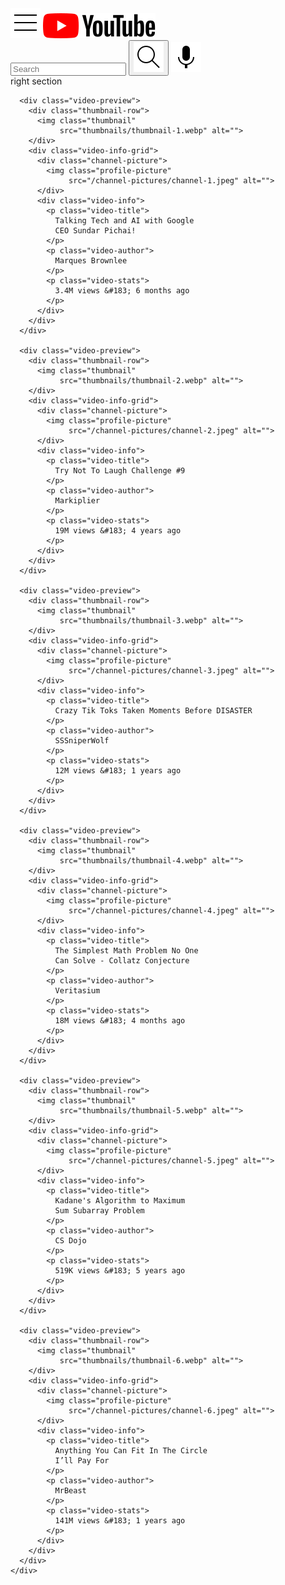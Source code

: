 
<html>
  <head>
    <title>Youtube.com Clone</title>
    <link rel="preconnect" href="https://fonts.googleapis.com">
    <link rel="preconnect" href="https://fonts.gstatic.com" crossorigin>
    <link href="https://fonts.googleapis.com/css2?family=Montserrat:wght@900&family=Open+Sans:ital,wght@0,400;0,700;1,400&family=Roboto:wght@400;500;700&display=swap" rel="stylesheet">
    <link rel="stylesheet" href="style/general.css">
    <link rel="stylesheet" href="style/header.css">
    <link rel="stylesheet" href="style/video.css">
  <body>
    <div class=""></div>
    <div class="header">
      <div class="left-section">
        <img class="hamburger-menu" src="icons/hamburger-menu.svg" alt="">
        <img class="youtube-logo" src="icons/youtube-logo.svg" alt="">
      </div>
      <div class="middle-section">
        <input class="search-bar" type="text" 
          placeholder="Search"> 
        <button class="search-button">
          <img class="search-icon" src="icons/search.svg" alt="">
        </button>
        <img class="voice-search-icon" src="icons/voice-search-icon.svg" alt="">
      </div>
      <div class="right-section">
        right section
     </div>
    </div>
    <div class="video-grid">

      <div class="video-preview">
        <div class="thumbnail-row">
          <img class="thumbnail"
               src="thumbnails/thumbnail-1.webp" alt="">
        </div>
        <div class="video-info-grid">
          <div class="channel-picture">
            <img class="profile-picture"
                 src="/channel-pictures/channel-1.jpeg" alt="">
          </div>
          <div class="video-info">
            <p class="video-title">
              Talking Tech and AI with Google 
              CEO Sundar Pichai!
            </p>
            <p class="video-author">
              Marques Brownlee
            </p>
            <p class="video-stats">
              3.4M views &#183; 6 months ago
            </p> 
          </div>
        </div>
      </div>

      <div class="video-preview">
        <div class="thumbnail-row">
          <img class="thumbnail"
               src="thumbnails/thumbnail-2.webp" alt="">
        </div>
        <div class="video-info-grid">
          <div class="channel-picture">
            <img class="profile-picture"
                 src="/channel-pictures/channel-2.jpeg" alt="">
          </div>
          <div class="video-info">
            <p class="video-title">
              Try Not To Laugh Challenge #9
            </p>
            <p class="video-author">
              Markiplier
            </p>
            <p class="video-stats">
              19M views &#183; 4 years ago
            </p>
          </div>
        </div>
      </div>
    
      <div class="video-preview">
        <div class="thumbnail-row">
          <img class="thumbnail" 
               src="thumbnails/thumbnail-3.webp" alt="">
        </div>
        <div class="video-info-grid">
          <div class="channel-picture">
            <img class="profile-picture" 
                 src="/channel-pictures/channel-3.jpeg" alt="">
          </div>
          <div class="video-info">
            <p class="video-title">
              Crazy Tik Toks Taken Moments Before DISASTER
            </p>
            <p class="video-author">
              SSSniperWolf
            </p>
            <p class="video-stats">
              12M views &#183; 1 years ago
            </p> 
          </div>
        </div>
      </div>

      <div class="video-preview">
        <div class="thumbnail-row">
          <img class="thumbnail" 
               src="thumbnails/thumbnail-4.webp" alt="">
        </div>
        <div class="video-info-grid">
          <div class="channel-picture">
            <img class="profile-picture"
                 src="/channel-pictures/channel-4.jpeg" alt="">
          </div>
          <div class="video-info">
            <p class="video-title">
              The Simplest Math Problem No One 
              Can Solve - Collatz Conjecture 
            </p>
            <p class="video-author">
              Veritasium
            </p>
            <p class="video-stats">
              18M views &#183; 4 months ago
            </p>
          </div>
        </div>
      </div>
  
      <div class="video-preview">
        <div class="thumbnail-row">
          <img class="thumbnail"
               src="thumbnails/thumbnail-5.webp" alt="">
        </div>
        <div class="video-info-grid">
          <div class="channel-picture">
            <img class="profile-picture" 
                 src="/channel-pictures/channel-5.jpeg" alt="">
          </div>
          <div class="video-info">
            <p class="video-title">
              Kadane's Algorithm to Maximum 
              Sum Subarray Problem
            </p>
            <p class="video-author">
              CS Dojo
            </p>
            <p class="video-stats">
              519K views &#183; 5 years ago
            </p> 
          </div>
        </div>
      </div>

      <div class="video-preview">
        <div class="thumbnail-row">
          <img class="thumbnail"
               src="thumbnails/thumbnail-6.webp" alt="">
        </div>
        <div class="video-info-grid">
          <div class="channel-picture">
            <img class="profile-picture"
                 src="/channel-pictures/channel-6.jpeg" alt="">
          </div>
          <div class="video-info">
            <p class="video-title">
              Anything You Can Fit In The Circle
              I’ll Pay For 
            </p>
            <p class="video-author">
              MrBeast
            </p>
            <p class="video-stats">
              141M views &#183; 1 years ago
            </p>
          </div>
        </div>
      </div>
    </div>
  </body>
  </head>
</html>
